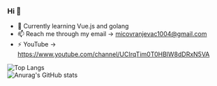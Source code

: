 ### Hi 👋

- 🌱 Currently learning Vue.js and golang
- 📫 Reach me through my email -> micovranjevac1004@gmail.com
- ⚡ YouTube -> https://www.youtube.com/channel/UCIrqTim0T0HBlW8dDRxN5VA

![Top Langs](https://github-readme-stats.vercel.app/api/top-langs/?username=nbapera&theme=dracula)                    
![Anurag's GitHub stats](https://github-readme-stats.vercel.app/api?username=nbapera&show_icons=true&theme=dracula)
